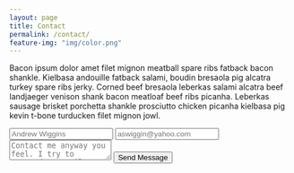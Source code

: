```yaml
---
layout: page
title: Contact
permalink: /contact/
feature-img: "img/color.png"
---
```


Bacon ipsum dolor amet filet mignon meatball spare ribs fatback bacon shankle. Kielbasa andouille fatback salami, boudin bresaola pig alcatra turkey spare ribs jerky. Corned beef bresaola leberkas salami alcatra beef landjaeger venison shank bacon meatloaf beef ribs picanha. Leberkas sausage brisket porchetta shankle prosciutto chicken picanha kielbasa pig kevin t-bone turducken filet mignon jowl.

<form action="https://getsimpleform.com/messages?form_api_token=30cedf5c309da00698c994b8eeddc685" method="post">
  <!-- the redirect_to is optional, the form will redirect to the referrer on submission -->
  <input type='hidden' name='redirect_to' value=https://www.andrewwiggins.online.com/thank-you/' />
  <input type='text' name='name' placeholder='Andrew Wiggins' />
  <input type='email' name='email' placeholder='aswiggin@yahoo.com' />
  <textarea name='message' placeholder='Contact me anyway you feel. I try to respond to emails within a few hours.'></textarea>
  <input type='submit' value='Send Message' />
</form>

